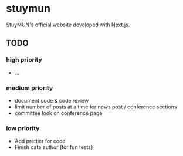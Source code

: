 # stuymun

StuyMUN's official website developed with Next.js.

## TODO

### high priority

* ...

### medium priority

* document code & code review
* limit number of posts at a time for news post / conference sections
* committee look on conference page

### low priority

* Add prettier for code
* Finish data author (for fun tests)
